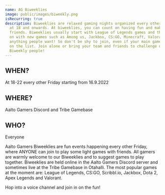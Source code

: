 ```yaml
---
name: AG Biweeklies
image: public/images/biweekly.png
isRecurring: true
description: Biweeklies are relaxed gaming nights organized every other Friday
  at 18 and onwards. At biweeklies, you can count on having fun and making new
  friends. Biweeklies usually start with League of Legends games and then later
  on with new games such as Among us, Jackbox, CS:GO, Minecraft, Valorant or
  anything people want! So don't be shy to join, even if your main game was not
  on the list. Join alone or bring your team and friends to challenge other
  Biweekly people!
---
```


## WHEN?

At 18-22 every other Friday starting from 16.9.2022

## WHERE?

Aalto Gamers Discord and Tribe Gamebase

## WHO?

Everyone

Aalto Gamers Biweeklies are fun events happening every other Friday, where ANYONE can join to play some light games with friends. All gamers are warmly welcome to our Biweeklies and to suggest games to play together. Biweeklies are held online in the Aalto Gamers Discord server and sometimes live at the Tribe Gamebase in Otahalli. The most popular games at the moment are: League of Legends, CS:GO, Scribbl.io, Jackbox, Dota 2, Apex Legends and Valorant.

Hop into a voice channel and join in on the fun!
